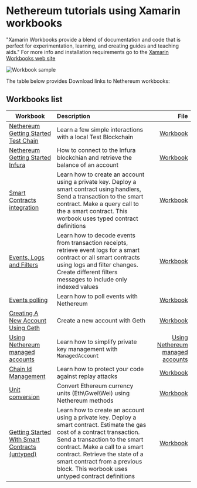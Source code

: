 # Nethereum tutorials using Xamarin workbooks

"Xamarin Workbooks provide a blend of documentation and code that is perfect for experimentation, learning, and creating guides and teaching aids." For more info and installation requirements go to the [Xamarin Workbooks web site]( https://developer.xamarin.com/guides/cross-platform/workbooks/)

![Workbook sample](screenshots/deploymentSample.gif)

The table below provides Download links to Nethereum workbooks:

## Workbooks list

| Workbook      | Description   | File |
| ------------- |:-------------| -----:|
|[Nethereum Getting Started Test Chain](nethereum-gettingstarted-testchain)|Learn a few simple interactions with a local Test Blockchain|[Workbook](nethereum-gettingstarted-testchain.workbook)|
|[Nethereum Getting Started Infura](nethereum-gettingstarted-infura)|How to connect to the Infura blockchian and retrieve the balance of an account|[Workbook](nethereum-gettingstarted-infura.workbook)|
[Smart Contracts integration](nethereum-smartcontrats-gettingstarted.workbook)|Learn how to create an account using a private key. Deploy a smart contract using handlers, Send a transaction to the smart contract. Make a query call to the a smart contract. This worbook uses typed contract definitions|[Workbook](nethereum-gettingstarted-smartcontracts.workbook)|
[Events, Logs and Filters](nethereum-events-gettingstarted)|Learn how to decode events from transaction receipts, retrieve event logs for a smart contract or all smart contracts using logs and filter changes. Create different filters messages to include only indexed values |[Workbook](nethereum-events-gettingstarted.workbook)|
[Events polling ](nethereum-eventdtos-getallchanges.workbook)|Learn how to poll events with Nethereum |[Workbook](nethereum-eventdtos-getallchanges.workbook)|
|[Creating A New Account Using Geth](nethereum-creating-a-new-account-using-geth)|Create a new account with Geth |[Workbook](nethereum-creating-a-new-account-using-geth.workbook)|
|[Using Nethereum managed accounts](Nethereum.Workbooks/docs/nethereum-managed-accounts.workbook/index.workbook)| Learn how to simplify private key management with `ManagedAccount`|[Using Nethereum managed accounts](Nethereum.Workbooks/docs/nethereum-managed-accounts.workbook/index.workbook)
|[Chain Id Management](Nethereum-ChainID-Management) |Learn how to protect your code against replay attacks|[Workbook](Nethereum-ChainID-Management.workbook)|
[Unit conversion](nethereum-converting-units)|Convert Ethereum currency units \(Eth\Gwei\Wei\) using Nethereum methods|[Workbook](nethereum-converting-units.workbook)|
|[Getting Started With Smart Contracts (untyped)](nethereum-gettingstarted-smartcontracts-untyped.workbook)|Learn how to create an account using a private key. Deploy a smart contract. Estimate the gas cost of a contract transaction. Send a transaction to the smart contract. Make a call to a smart contract. Retrieve the state of a smart contract from a previous block. This worbook uses untyped contract definitions|[Workbook](nethereum-gettingstarted-smartcontracts-untyped.workbook)|
